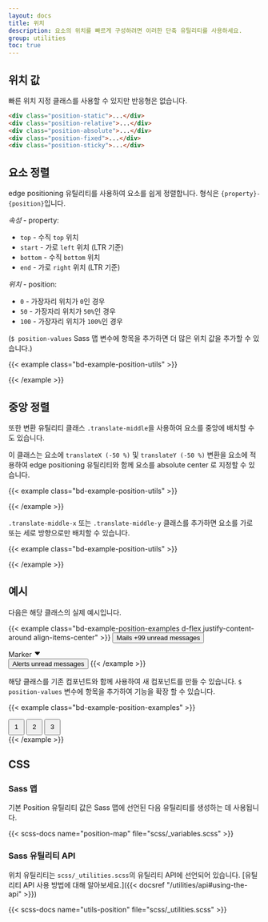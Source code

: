```yaml
---
layout: docs
title: 위치
description: 요소의 위치를 빠르게 구성하려면 이러한 단축 유틸리티를 사용하세요.
group: utilities
toc: true
---
```


## 위치 값

빠른 위치 지정 클래스를 사용할 수 있지만 반응형은 없습니다.

```html
<div class="position-static">...</div>
<div class="position-relative">...</div>
<div class="position-absolute">...</div>
<div class="position-fixed">...</div>
<div class="position-sticky">...</div>
```

## 요소 정렬

edge positioning 유틸리티를 사용하여 요소를 쉽게 정렬합니다. 형식은 `{property}-{position}`입니다.

*속성* - property:

- `top` - 수직 `top` 위치
- `start` - 가로 `left` 위치 (LTR 기준)
- `bottom` - 수직 `bottom` 위치
- `end` - 가로 `right` 위치 (LTR 기준)

*위치* - position:

- `0` - 가장자리 위치가 `0`인 경우
- `50` - 가장자리 위치가 `50%`인 경우
- `100` - 가장자리 위치가 `100%`인 경우

(`$ position-values` Sass 맵 변수에 항목을 추가하면 더 많은 위치 값을 추가할 수 있습니다.)

{{< example class="bd-example-position-utils" >}}
<div class="position-relative">
  <div class="position-absolute top-0 start-0"></div>
  <div class="position-absolute top-0 end-0"></div>
  <div class="position-absolute top-50 start-50"></div>
  <div class="position-absolute bottom-50 end-50"></div>
  <div class="position-absolute bottom-0 start-0"></div>
  <div class="position-absolute bottom-0 end-0"></div>
</div>
{{< /example >}}

## 중앙 정렬

또한 변환 유틸리티 클래스 `.translate-middle`을 사용하여 요소를 중앙에 배치할 수도 있습니다.

이 클래스는 요소에 `translateX (-50 %)` 및 `translateY (-50 %)` 변환을 요소에 적용하여 edge positioning 유틸리티와 함께 요소를 absolute center 로 지정할 수 있습니다.

{{< example class="bd-example-position-utils" >}}
<div class="position-relative">
  <div class="position-absolute top-0 start-0 translate-middle"></div>
  <div class="position-absolute top-0 start-50 translate-middle"></div>
  <div class="position-absolute top-0 start-100 translate-middle"></div>
  <div class="position-absolute top-50 start-0 translate-middle"></div>
  <div class="position-absolute top-50 start-50 translate-middle"></div>
  <div class="position-absolute top-50 start-100 translate-middle"></div>
  <div class="position-absolute top-100 start-0 translate-middle"></div>
  <div class="position-absolute top-100 start-50 translate-middle"></div>
  <div class="position-absolute top-100 start-100 translate-middle"></div>
</div>
{{< /example >}}

`.translate-middle-x` 또는 `.translate-middle-y` 클래스를 추가하면 요소를 가로 또는 세로 방향으로만 배치할 수 있습니다.

{{< example class="bd-example-position-utils" >}}
<div class="position-relative">
  <div class="position-absolute top-0 start-0"></div>
  <div class="position-absolute top-0 start-50 translate-middle-x"></div>
  <div class="position-absolute top-0 end-0"></div>
  <div class="position-absolute top-50 start-0 translate-middle-y"></div>
  <div class="position-absolute top-50 start-50 translate-middle"></div>
  <div class="position-absolute top-50 end-0 translate-middle-y"></div>
  <div class="position-absolute bottom-0 start-0"></div>
  <div class="position-absolute bottom-0 start-50 translate-middle-x"></div>
  <div class="position-absolute bottom-0 end-0"></div>
</div>
{{< /example >}}

## 예시

다음은 해당 클래스의 실제 예시입니다.

{{< example class="bd-example-position-examples d-flex justify-content-around align-items-center" >}}
<button type="button" class="btn btn-primary position-relative">
  Mails <span class="position-absolute top-0 start-100 translate-middle badge rounded-pill text-bg-secondary">+99 <span class="visually-hidden">unread messages</span></span>
</button>

<div class="position-relative py-2 px-4 text-bg-secondary border border-secondary rounded-pill">
  Marker <svg width="1em" height="1em" viewBox="0 0 16 16" class="position-absolute top-100 start-50 translate-middle mt-1" fill="var(--bs-secondary)" xmlns="http://www.w3.org/2000/svg"><path d="M7.247 11.14L2.451 5.658C1.885 5.013 2.345 4 3.204 4h9.592a1 1 0 0 1 .753 1.659l-4.796 5.48a1 1 0 0 1-1.506 0z"/></svg>
</div>

<button type="button" class="btn btn-primary position-relative">
  Alerts <span class="position-absolute top-0 start-100 translate-middle badge border border-light rounded-circle bg-danger p-2"><span class="visually-hidden">unread messages</span></span>
</button>
{{< /example >}}

해당 클래스를 기존 컴포넌트와 함께 사용하여 새 컴포넌트를 만들 수 있습니다. `$ position-values` 변수에 항목을 추가하여 기능을 확장 할 수 있습니다.

{{< example class="bd-example-position-examples" >}}
<div class="position-relative m-4">
  <div class="progress" role="progressbar" aria-label="Progress" aria-valuenow="50" aria-valuemin="0" aria-valuemax="100" style="height: 1px;">
    <div class="progress-bar" style="width: 50%"></div>
  </div>
  <button type="button" class="position-absolute top-0 start-0 translate-middle btn btn-sm btn-primary rounded-pill" style="width: 2rem; height:2rem;">1</button>
  <button type="button" class="position-absolute top-0 start-50 translate-middle btn btn-sm btn-primary rounded-pill" style="width: 2rem; height:2rem;">2</button>
  <button type="button" class="position-absolute top-0 start-100 translate-middle btn btn-sm btn-secondary rounded-pill" style="width: 2rem; height:2rem;">3</button>
</div>
{{< /example >}}

## CSS

### Sass 맵

기본 Position 유틸리티 값은 Sass 맵에 선언된 다음 유틸리티를 생성하는 데 사용됩니다.

{{< scss-docs name="position-map" file="scss/_variables.scss" >}}

### Sass 유틸리티 API

위치 유틸리티는 `scss/_utilities.scss`의 유틸리티 API에 선언되어 있습니다. [유틸리티 API 사용 방법에 대해 알아보세요.]({{< docsref "/utilities/api#using-the-api" >}})

{{< scss-docs name="utils-position" file="scss/_utilities.scss" >}}
